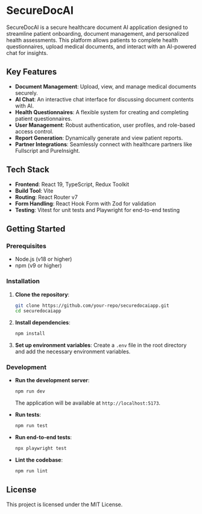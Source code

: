 # SecureDocAI

SecureDocAI is a secure healthcare document AI application designed to streamline patient onboarding, document management, and personalized health assessments. This platform allows patients to complete health questionnaires, upload medical documents, and interact with an AI-powered chat for insights.

## Key Features

- **Document Management**: Upload, view, and manage medical documents securely.
- **AI Chat**: An interactive chat interface for discussing document contents with AI.
- **Health Questionnaires**: A flexible system for creating and completing patient questionnaires.
- **User Management**: Robust authentication, user profiles, and role-based access control.
- **Report Generation**: Dynamically generate and view patient reports.
- **Partner Integrations**: Seamlessly connect with healthcare partners like Fullscript and PureInsight.

## Tech Stack

- **Frontend**: React 19, TypeScript, Redux Toolkit
- **Build Tool**: Vite
- **Routing**: React Router v7
- **Form Handling**: React Hook Form with Zod for validation
- **Testing**: Vitest for unit tests and Playwright for end-to-end testing

## Getting Started

### Prerequisites

- Node.js (v18 or higher)
- npm (v9 or higher)

### Installation

1. **Clone the repository**:
   ```bash
   git clone https://github.com/your-repo/securedocaiapp.git
   cd securedocaiapp
   ```

2. **Install dependencies**:
   ```bash
   npm install
   ```

3. **Set up environment variables**:
   Create a `.env` file in the root directory and add the necessary environment variables.

### Development

- **Run the development server**:
  ```bash
  npm run dev
  ```
  The application will be available at `http://localhost:5173`.

- **Run tests**:
  ```bash
  npm run test
  ```

- **Run end-to-end tests**:
  ```bash
  npx playwright test
  ```

- **Lint the codebase**:
  ```bash
  npm run lint
  ```

## License

This project is licensed under the MIT License.
